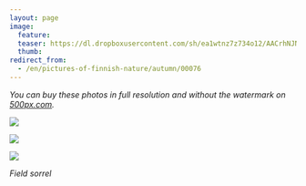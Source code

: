 ```yaml
---
layout: page
image:
  feature:
  teaser: https://dl.dropboxusercontent.com/sh/ea1wtnz7z734o12/AACrhNJN5mxqk18hECKsdwNra/luontokuvat/syksy/2/DS33379-245px.jpg
  thumb:
redirect_from:
  - /en/pictures-of-finnish-nature/autumn/00076
---
```


*You can buy these photos in full resolution and without the watermark on [500px.com](https://500px.com/minimuutticom/galleries/autumn-colours).*

[![](https://dl.dropboxusercontent.com/sh/ea1wtnz7z734o12/AAB4-FHPtqkM5JobAcQL2Vkga/luontokuvat/syksy/2/DS33383-800px.jpg)](https://dl.dropboxusercontent.com/sh/ea1wtnz7z734o12/AABKH1XEcQw5vvBHhNVSrkL9a/luontokuvat/syksy/2/DS33383.jpg)

[![](https://dl.dropboxusercontent.com/sh/ea1wtnz7z734o12/AAC63ubtFJxuYmcxJRDG8R1ga/luontokuvat/syksy/2/DS33381-800px.jpg)](https://dl.dropboxusercontent.com/sh/ea1wtnz7z734o12/AAAHKeNk2NBw81Vf3jyOJM41a/luontokuvat/syksy/2/DS33381.jpg)

[![](https://dl.dropboxusercontent.com/sh/ea1wtnz7z734o12/AAD0xnPn27m2Z0b-9dL9M-CXa/luontokuvat/syksy/2/DS33379-800px.jpg)](https://dl.dropboxusercontent.com/sh/ea1wtnz7z734o12/AADrteVfwvKTY2uKNZiHqdXXa/luontokuvat/syksy/2/DS33379.jpg)

*Field sorrel*
